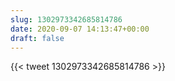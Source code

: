 ```yaml
---
slug: 1302973342685814786
date: 2020-09-07 14:13:47+00:00
draft: false
---
```


{{< tweet 1302973342685814786 >}}
